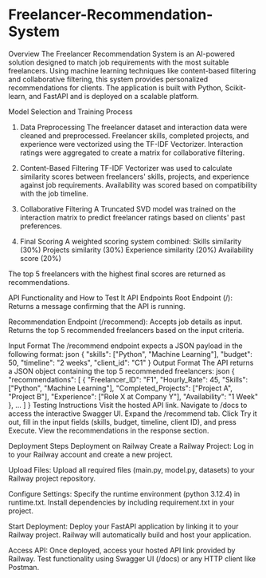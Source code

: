 # Freelancer-Recommendation-System
Overview
The Freelancer Recommendation System is an AI-powered solution designed to match job requirements with the most suitable freelancers. Using machine learning techniques like content-based filtering and collaborative filtering, this system provides personalized recommendations for clients. The application is built with Python, Scikit-learn, and FastAPI and is deployed on a scalable platform.

Model Selection and Training Process
1. Data Preprocessing
The freelancer dataset and interaction data were cleaned and preprocessed.
Freelancer skills, completed projects, and experience were vectorized using the TF-IDF Vectorizer.
Interaction ratings were aggregated to create a matrix for collaborative filtering.

2. Content-Based Filtering
TF-IDF Vectorizer was used to calculate similarity scores between freelancers' skills, projects, and experience against job requirements.
Availability was scored based on compatibility with the job timeline.

3. Collaborative Filtering
A Truncated SVD model was trained on the interaction matrix to predict freelancer ratings based on clients' past preferences.

4. Final Scoring
A weighted scoring system combined:
Skills similarity (30%)
Projects similarity (30%)
Experience similarity (20%)
Availability score (20%)

The top 5 freelancers with the highest final scores are returned as recommendations.

API Functionality and How to Test It
API Endpoints
Root Endpoint (/):
Returns a message confirming that the API is running.

Recommendation Endpoint (/recommend):
Accepts job details as input.
Returns the top 5 recommended freelancers based on the input criteria.

Input Format
The /recommend endpoint expects a JSON payload in the following format:
json
{
  "skills": ["Python", "Machine Learning"],
  "budget": 50,
  "timeline": "2 weeks",
  "client_id": "C1"
}
Output Format
The API returns a JSON object containing the top 5 recommended freelancers:
json
{
  "recommendations": [
    {
      "Freelancer_ID": "F1",
      "Hourly_Rate": 45,
      "Skills": ["Python", "Machine Learning"],
      "Completed_Projects": ["Project A", "Project B"],
      "Experience": ["Role X at Company Y"],
      "Availability": "1 Week"
    },
    ...
  ]
}
Testing Instructions
Visit the hosted API link.
Navigate to /docs to access the interactive Swagger UI.
Expand the /recommend tab.
Click Try it out, fill in the input fields (skills, budget, timeline, client ID), and press Execute.
View the recommendations in the response section.

Deployment Steps
Deployment on Railway
Create a Railway Project:
Log in to your Railway account and create a new project.

Upload Files:
Upload all required files (main.py, model.py, datasets) to your Railway project repository.

Configure Settings:
Specify the runtime environment (python 3.12.4) in runtime.txt.
Install dependencies by including requirement.txt in your project.

Start Deployment:
Deploy your FastAPI application by linking it to your Railway project.
Railway will automatically build and host your application.

Access API:
Once deployed, access your hosted API link provided by Railway.
Test functionality using Swagger UI (/docs) or any HTTP client like Postman.
